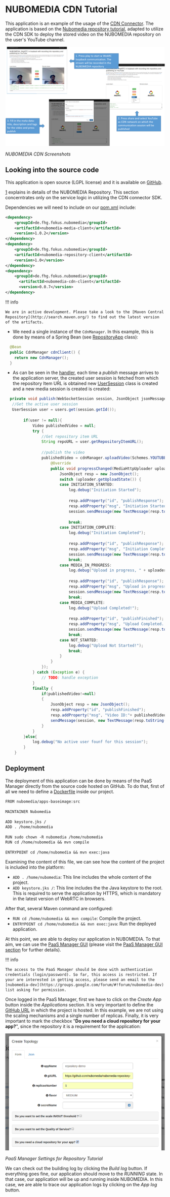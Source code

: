 # NUBOMEDIA CDN Tutorial

This application is an example of the usage of the [CDN Connector](../advanced/cdn_connector.md). The application is based on the [Nubomedia repository tutorial](nubomedia-repository.md), adapted to utilize the CDN SDK to deploy the stored video on the NUBOMEDIA repository on the user's YouTube channel.

![NUBOMEDIA CDN Screenshots: WebRTC in loopback with recording in repository and publishing](../img/cdn_tutorial_app.png)

*NUBOMEDIA CDN Screenshots*

## Looking into the source code

This application is open source (LGPL license) and it is available on [GitHub](https://github.com/nubomedia/nubomedia-cdn-tutorial).

 [1](nubomedia-repository.md) explains in details of the NUBOMEDIA Repository. This section concerntrates only on the service logic in utilizing the CDN connector SDK.
 
 Dependencies we will need to include on our [pom.xml](https://github.com/nubomedia/nubomedia-cdn-tutorial/blob/master/pom.xml) include:
 
```xml
<dependency>
    <groupId>de.fhg.fokus.nubomedia</groupId>
    <artifactId>nubomedia-media-client</artifactId>
    <version>1.0.2</version>
</dependency>
<dependency>
    <groupId>de.fhg.fokus.nubomedia</groupId>
    <artifactId>nubomedia-repository-client</artifactId>
    <version>1.0</version>
</dependency>
<dependency>
  	<groupId>de.fhg.fokus.nubomedia</groupId>
	  <artifactId>nubomedia-cdn-client</artifactId>
	  <version>0.0.7</version>
</dependency>
```

!!! info

    We are in active development. Please take a look to the [Maven Central Repository](http://search.maven.org/) to find out the latest version of the artifacts.


- We need a single instance of the `CdnManager`. In this example, this is done by means of a Spring Bean (see [RepositoryApp](https://github.com/nubomedia/nubomedia-cdn-tutorial/blob/master/src/main/java/eu/nubomedia/tutorial/repository/CdnApp.java) class):    

```java
  @Bean
  public CdnManager cdnClient() {
    return new CdnManager();
  }
```
- As can be seen in the [handler](https://github.com/nubomedia/nubomedia-cdn-tutorial/blob/master/src/main/java/eu/nubomedia/tutorial/repository/CdnRepositoryHandler.java), each time a *publish* message arrives to the application server, the created user session is fetched from which the repository Item URL is obtained new [UserSession](https://github.com/nubomedia/nubomedia-repository-tutorial/blob/master/src/main/java/eu/nubomedia/tutorial/repository/UserSession.java) class is created and a new media session is created is created:

```java
  private void publish(WebSocketSession session, JsonObject jsonMessage) {
   //Get the active user session
   UserSession user = users.get(session.getId());

		if(user != null){			
			Video publishedVideo = null;
			try {
				//Get repository item URL
				String repoURL = user.getRepositoryItemURL();
				
				//publish the video
				publishedVideo = cdnManager.uploadVideo(Schemes.YOUTUBE, repoURL, jsonMessage, credential, new MediaHttpUploaderProgressListener(){
					@Override
					public void progressChanged(MediaHttpUploader uploader) throws IOException {
						JsonObject resp = new JsonObject();
						switch (uploader.getUploadState()) {
						case INITIATION_STARTED:
							log.debug("Initiation Started");

							resp.addProperty("id", "publishResponse");
							resp.addProperty("msg", "Initiation Started");
							session.sendMessage(new TextMessage(resp.toString()));

							break;
						case INITIATION_COMPLETE:
							log.debug("Initiation Completed");

							resp.addProperty("id", "publishResponse");
							resp.addProperty("msg", "Initiation Completed");
							session.sendMessage(new TextMessage(resp.toString()));
							break;
						case MEDIA_IN_PROGRESS:
							log.debug("Upload in progress, " + uploader.getProgress() + "%");

							resp.addProperty("id", "publishResponse");
							resp.addProperty("msg", "Upload in progress "+ uploader.getProgress() + "%");
							session.sendMessage(new TextMessage(resp.toString()));
							break;
						case MEDIA_COMPLETE:
							log.debug("Upload Completed!");

							resp.addProperty("id", "publishFinished");
							resp.addProperty("msg", "Upload Completed. Your video can now be found on the selected CDN platform");
							session.sendMessage(new TextMessage(resp.toString()));
							break;
						case NOT_STARTED:
							log.debug("Upload Not Started!");                       
							break;
						}				
					}        	
				}); 							
			} catch (Exception e) {
				// TODO: handle exception
			}
			finally {
				if(publishedVideo!=null)
				{
					JsonObject resp = new JsonObject();
					resp.addProperty("id", "publishFinished");
					resp.addProperty("msg", "Video ID:"+ publishedVideo.getId());				
					sendMessage(session, new TextMessage(resp.toString()));
				}				
			}
		}else{
			log.debug("No active user founf for this session");
		}
	}
```

## Deployment

The deployment of this application can be done by means of the PaaS Manager directly from the source code hosted on GitHub. To do that, first of all we need to define a [Dockerfile](https://github.com/nubomedia/nubomedia-cdn-tutorial/blob/master/Dockerfile) inside our project. 

```
FROM nubomedia/apps-baseimage:src

MAINTAINER Nubomedia

ADD keystore.jks /
ADD . /home/nubomedia

RUN sudo chown -R nubomedia /home/nubomedia
RUN cd /home/nubomedia && mvn compile

ENTRYPOINT cd /home/nubomedia && mvn exec:java
```

Examining the  content of this file, we can see how the content of the project is included into the platform:

* `ADD . /home/nubomedia`: This line includes the whole content of the project.
* `ADD keystore.jks /`: This line includes the the Java keystore to the root. This is required to serve the application by HTTPS, which is mandatory in the latest version of WebRTC in browsers. 

After that, several Maven command are configured:

* `RUN cd /home/nubomedia && mvn compile`: Compile the project.
* `ENTRYPOINT cd /home/nubomedia && mvn exec:java`: Run the deployed application.


At this point, we are able to deploy our application in NUBOMEDIA. To that aim, we can use the [PaaS Manager GUI](http://paas-manager.nubomedia.eu:8081/#/) (please visit the [PaaS Manager GUI section](../paas/paas-api.md) for further details).

!!! info

    The access to the PaaS Manager should be done with authentication credentials (login/password). So far, this access is restricted. If your are interested in getting access, please send an email to the [nubomedia-dev](https://groups.google.com/forum/#!forum/nubomedia-dev) list asking for permission.

Once logged in the PaaS Manager, first we have to click on the *Create App* button inside the *Applications* section. It is very important to define the [GitHub URL](https://github.com/nubomedia/nubomedia-repository-tutorial) in which the project is hosted. In this example, we are not using the scaling mechanisms and a single number of replicas. Finally, it is very important to mark the checkbox "**Do you need a cloud repository for your app?**", since the repository it is a requirement for the application: 

![PaaS Manager Settings for Repository Tutorial](../img/nubomedia-repository-paas-manager.png)

*PaaS Manager Settings for Repository Tutorial*

We can check out the building log by clicking the *Build log* button. If everything goes fine, our application should move to the *RUNNING* state. In that case, our application will be up and running inside NUBOMEDIA. In this case, we are able to trace our application logs by clicking on the *App log* button.
